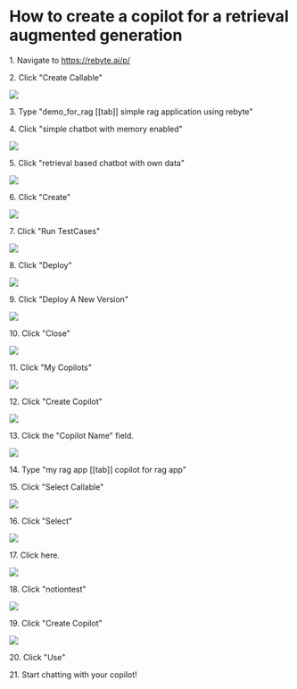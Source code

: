 # How to create a copilot for a retrieval augmented generation


1\. Navigate to https://rebyte.ai/p/


2\. Click "Create Callable"

![](https://ajeuwbhvhr.cloudimg.io/colony-recorder.s3.amazonaws.com/files/2023-09-22/418924bf-e9e0-4dc8-bab2-764ef05371dd/ascreenshot.jpeg?tl_px=476,0&br_px=2369,1057&force_format=png&width=1120.0&wat=1&wat_opacity=0.7&wat_gravity=northwest&wat_url=https://colony-recorder.s3.us-west-1.amazonaws.com/images/watermarks/FB923C_standard.png&wat_pad=524,172)


3\. Type "demo_for_rag [[tab]] simple rag application using rebyte"


4\. Click "simple chatbot with memory enabled"

![](https://ajeuwbhvhr.cloudimg.io/colony-recorder.s3.amazonaws.com/files/2023-09-22/0608719e-fe7a-409e-abd8-9cbb722158f1/ascreenshot.jpeg?tl_px=144,1323&br_px=2037,2380&force_format=png&width=1120.0&wat=1&wat_opacity=0.7&wat_gravity=northwest&wat_url=https://colony-recorder.s3.us-west-1.amazonaws.com/images/watermarks/FB923C_standard.png&wat_pad=524,277)


5\. Click "retrieval based chatbot with own data"

![](https://ajeuwbhvhr.cloudimg.io/colony-recorder.s3.amazonaws.com/files/2023-09-22/c1ecd0eb-4565-44d9-9db0-b48e1c227784/ascreenshot.jpeg?tl_px=711,1345&br_px=2604,2402&force_format=png&width=1120.0&wat=1&wat_opacity=0.7&wat_gravity=northwest&wat_url=https://colony-recorder.s3.us-west-1.amazonaws.com/images/watermarks/FB923C_standard.png&wat_pad=524,277)


6\. Click "Create"

![](https://ajeuwbhvhr.cloudimg.io/colony-recorder.s3.amazonaws.com/files/2023-09-22/e7afd0bf-2a02-4ab2-b004-798daa22c7fa/ascreenshot.jpeg?tl_px=0,1602&br_px=1892,2660&force_format=png&width=1120.0&wat=1&wat_opacity=0.7&wat_gravity=northwest&wat_url=https://colony-recorder.s3.us-west-1.amazonaws.com/images/watermarks/FB923C_standard.png&wat_pad=74,386)


7\. Click "Run TestCases"

![](https://ajeuwbhvhr.cloudimg.io/colony-recorder.s3.amazonaws.com/files/2023-09-22/1d687105-272c-4df8-808d-13be6e64ee7c/ascreenshot.jpeg?tl_px=2623,0&br_px=4516,1057&force_format=png&width=1120.0&wat=1&wat_opacity=0.7&wat_gravity=northwest&wat_url=https://colony-recorder.s3.us-west-1.amazonaws.com/images/watermarks/FB923C_standard.png&wat_pad=524,242)


8\. Click "Deploy"

![](https://ajeuwbhvhr.cloudimg.io/colony-recorder.s3.amazonaws.com/files/2023-09-22/06277d65-313d-4af1-8adf-3279b8b55956/ascreenshot.jpeg?tl_px=2920,0&br_px=4813,1057&force_format=png&width=1120.0&wat=1&wat_opacity=0.7&wat_gravity=northwest&wat_url=https://colony-recorder.s3.us-west-1.amazonaws.com/images/watermarks/FB923C_standard.png&wat_pad=524,241)


9\. Click "Deploy A New Version"

![](https://ajeuwbhvhr.cloudimg.io/colony-recorder.s3.amazonaws.com/files/2023-09-22/fa12fb6b-11e7-4c3f-9c03-30de1a723d96/ascreenshot.jpeg?tl_px=1970,898&br_px=3863,1955&force_format=png&width=1120.0&wat=1&wat_opacity=0.7&wat_gravity=northwest&wat_url=https://colony-recorder.s3.us-west-1.amazonaws.com/images/watermarks/FB923C_standard.png&wat_pad=524,277)


10\. Click "Close"

![](https://ajeuwbhvhr.cloudimg.io/colony-recorder.s3.amazonaws.com/files/2023-09-22/f1630966-d904-44ba-8ba5-d7aff7d10650/ascreenshot.jpeg?tl_px=1882,1290&br_px=3775,2347&force_format=png&width=1120.0&wat=1&wat_opacity=0.7&wat_gravity=northwest&wat_url=https://colony-recorder.s3.us-west-1.amazonaws.com/images/watermarks/FB923C_standard.png&wat_pad=524,277)


11\. Click "My Copilots"

![](https://ajeuwbhvhr.cloudimg.io/colony-recorder.s3.amazonaws.com/files/2023-09-22/c379518b-9694-4b25-a086-39a704cc0c13/ascreenshot.jpeg?tl_px=439,0&br_px=2332,1057&force_format=png&width=1120.0&wat=1&wat_opacity=0.7&wat_gravity=northwest&wat_url=https://colony-recorder.s3.us-west-1.amazonaws.com/images/watermarks/FB923C_standard.png&wat_pad=524,70)


12\. Click "Create Copilot"

![](https://ajeuwbhvhr.cloudimg.io/colony-recorder.s3.amazonaws.com/files/2023-09-22/7400e2c0-9c77-41d4-b671-86fd551e1746/ascreenshot.jpeg?tl_px=390,0&br_px=2283,1057&force_format=png&width=1120.0&wat=1&wat_opacity=0.7&wat_gravity=northwest&wat_url=https://colony-recorder.s3.us-west-1.amazonaws.com/images/watermarks/FB923C_standard.png&wat_pad=524,169)


13\. Click the "Copilot Name" field.

![](https://ajeuwbhvhr.cloudimg.io/colony-recorder.s3.amazonaws.com/files/2023-09-22/df43b550-9203-41eb-9528-cd260b88545c/ascreenshot.jpeg?tl_px=529,95&br_px=2422,1152&force_format=png&width=1120.0&wat=1&wat_opacity=0.7&wat_gravity=northwest&wat_url=https://colony-recorder.s3.us-west-1.amazonaws.com/images/watermarks/FB923C_standard.png&wat_pad=524,277)


14\. Type "my rag app [[tab]] copilot for rag app"


15\. Click "Select Callable"

![](https://ajeuwbhvhr.cloudimg.io/colony-recorder.s3.amazonaws.com/files/2023-09-22/c7b03ff0-3b70-4440-bd28-71f7f29235ba/ascreenshot.jpeg?tl_px=564,898&br_px=2457,1955&force_format=png&width=1120.0&wat=1&wat_opacity=0.7&wat_gravity=northwest&wat_url=https://colony-recorder.s3.us-west-1.amazonaws.com/images/watermarks/FB923C_standard.png&wat_pad=524,277)


16\. Click "Select"

![](https://ajeuwbhvhr.cloudimg.io/colony-recorder.s3.amazonaws.com/files/2023-09-22/6e222bef-268e-4c6a-86ab-370f055c6343/ascreenshot.jpeg?tl_px=0,1085&br_px=1892,2142&force_format=png&width=1120.0&wat=1&wat_opacity=0.7&wat_gravity=northwest&wat_url=https://colony-recorder.s3.us-west-1.amazonaws.com/images/watermarks/FB923C_standard.png&wat_pad=97,277)


17\. Click here.

![](https://ajeuwbhvhr.cloudimg.io/colony-recorder.s3.amazonaws.com/files/2023-09-22/ba50e402-84c3-4ef7-8d0b-c14eba6c11bb/ascreenshot.jpeg?tl_px=2416,1105&br_px=4309,2162&force_format=png&width=1120.0&wat=1&wat_opacity=0.7&wat_gravity=northwest&wat_url=https://colony-recorder.s3.us-west-1.amazonaws.com/images/watermarks/FB923C_standard.png&wat_pad=524,277)


18\. Click "notiontest"

![](https://ajeuwbhvhr.cloudimg.io/colony-recorder.s3.amazonaws.com/files/2023-09-22/9fab6000-6c26-4a3c-a556-6a11805f2ada/ascreenshot.jpeg?tl_px=865,1327&br_px=2758,2384&force_format=png&width=1120.0&wat=1&wat_opacity=0.7&wat_gravity=northwest&wat_url=https://colony-recorder.s3.us-west-1.amazonaws.com/images/watermarks/FB923C_standard.png&wat_pad=524,277)


19\. Click "Create Copilot"

![](https://ajeuwbhvhr.cloudimg.io/colony-recorder.s3.amazonaws.com/files/2023-09-22/5fa19c05-cee9-4855-a8c7-a4334c1e12c3/ascreenshot.jpeg?tl_px=650,1602&br_px=2543,2660&force_format=png&width=1120.0&wat=1&wat_opacity=0.7&wat_gravity=northwest&wat_url=https://colony-recorder.s3.us-west-1.amazonaws.com/images/watermarks/FB923C_standard.png&wat_pad=524,283)


20\. Click "Use"


21\. Start chatting with your copilot!


